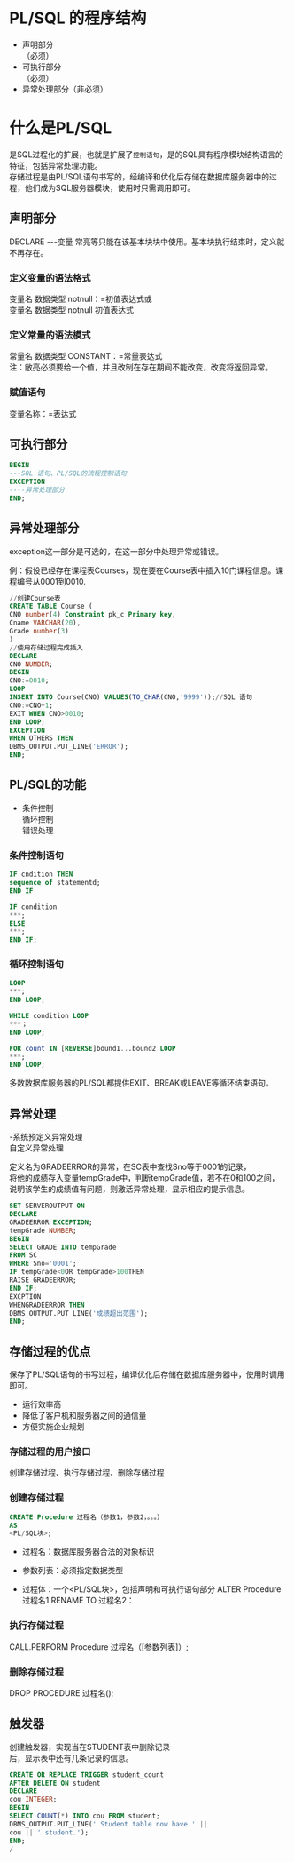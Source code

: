 # PL/SQL 的程序结构<br>
* 声明部分<br>（必须）
* 可执行部分<br>（必须）
* 异常处理部分（非必须）<br>
# 什么是PL/SQL<br>
是SQL过程化的扩展，也就是扩展了`控制语句`，是的SQL具有程序模块结构语言的特征，包括异常处理功能。<br>
存储过程是由PL/SQL语句书写的，经编译和优化后存储在数据库服务器中的过程，他们成为SQL服务器模块，使用时只需调用即可。<br>
## 声明部分<br>
DECLARE ---变量 常亮等只能在该基本块块中使用。基本块执行结束时，定义就不再存在。<br>
### 定义变量的语法格式<br>
变量名 数据类型 notnull：=初值表达式或<br>
变量名 数据类型 notnull 初值表达式<br>
### 定义常量的语法模式
常量名 数据类型 CONSTANT：=常量表达式<br>
注：敞亮必须要给一个值，并且改制在存在期间不能改变，改变将返回异常。
### 赋值语句<br>
变量名称：=表达式<br>

## 可执行部分
```SQL
BEGIN
---SQL 语句、PL/SQL的流程控制语句
EXCEPTION
----异常处理部分
END;
```

## 异常处理部分<br>
exception这一部分是可选的，在这一部分中处理异常或错误。<br>

例：假设已经存在课程表Courses，现在要在Course表中插入10门课程信息。课程编号从0001到0010.
```SQL
//创建Course表
CREATE TABLE Course (
CNO number(4) Constraint pk_c Primary key,
Cname VARCHAR(20),
Grade number(3)
)
//使用存储过程完成插入
DECLARE
CNO NUMBER;
BEGIN
CNO:=0010;
LOOP
INSERT INTO Course(CNO) VALUES(TO_CHAR(CNO,'9999'));//SQL 语句
CNO:=CNO+1;
EXIT WHEN CNO>0010;
END LOOP;
EXCEPTION
WHEN OTHERS THEN
DBMS_OUTPUT.PUT_LINE('ERROR');
END;
```
## PL/SQL的功能<br>
- 条件控制<br>循环控制<br>错误处理

### 条件控制语句<br>
```SQL
IF cndition THEN
sequence of statementd;
END IF

IF condition 
***;
ELSE
***;
END IF;
```

### 循环控制语句<br>
```SQL
LOOP
***;
END LOOP;

WHILE condition LOOP
***；
END LOOP;

FOR count IN [REVERSE]bound1...bound2 LOOP
***;
END LOOP;

```
多数数据库服务器的PL/SQL都提供EXIT、BREAK或LEAVE等循环结束语句。<br>

## 异常处理<br>
-系统预定义异常处理<br>自定义异常处理

定义名为GRADEERROR的异常，在SC表中查找Sno等于0001的记录，<br>
将他的成绩存入变量tempGrade中，判断tempGrade值，若不在0和100之间，<br>
说明该学生的成绩值有问题，则激活异常处理，显示相应的提示信息。<br>
```SQL
SET SERVEROUTPUT ON 
DECLARE
GRADEERROR EXCEPTION;
tempGrade NUMBER;
BEGIN
SELECT GRADE INTO tempGrade
FROM SC
WHERE Sno='0001';
IF tempGrade<0OR tempGrade>100THEN 
RAISE GRADEERROR;
END IF;
EXCPTION
WHENGRADEERROR THEN
DBMS_OUTPUT.PUT_LINE('成绩超出范围');
END;
```

## 存储过程的优点 <br>
保存了PL/SQL语句的书写过程，编译优化后存储在数据库服务器中，使用时调用即可。<br>
* 运行效率高<br>
* 降低了客户机和服务器之间的通信量<br>
* 方便实施企业规划<br>

### 存储过程的用户接口<br>
创建存储过程、执行存储过程、删除存储过程

### 创建存储过程<br>
```SQL
CREATE Procedure 过程名（参数1，参数2，。。。）
AS
<PL/SQL块>;
```
* 过程名：数据库服务器合法的对象标识

* 参数列表：必须指定数据类型

* 过程体：一个<PL/SQL块>，包括声明和可执行语句部分
ALTER Procedure 过程名1 RENAME TO 过程名2： 
### 执行存储过程

CALL.PERFORM Procedure 过程名（[参数列表]）;

### 删除存储过程<br>
DROP PROCEDURE 过程名();

## 触发器
创建触发器，实现当在STUDENT表中删除记录<br>
后，显示表中还有几条记录的信息。<br>
```SQL
CREATE OR REPLACE TRIGGER student_count
AFTER DELETE ON student
DECLARE
cou INTEGER;
BEGIN
SELECT COUNT(*) INTO cou FROM student;
DBMS_OUTPUT.PUT_LINE(' Student table now have ' ||
cou || ' student.');
END;
/
```
